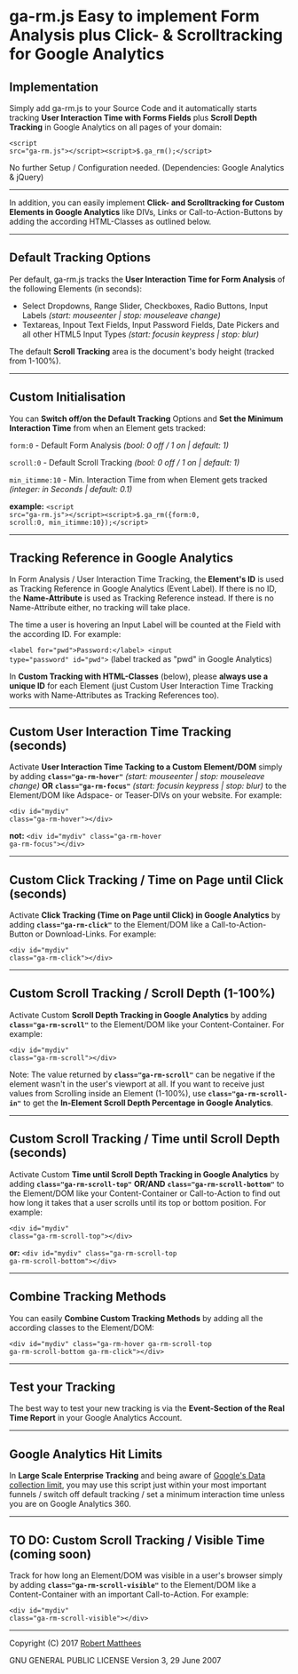 # ga-rm.js Easy to implement Form Analysis plus Click- & Scrolltracking for Google Analytics

<h2>Implementation</h2>

Simply add ga-rm.js to your Source Code and it automatically starts tracking <b>User Interaction Time with Forms Fields</b> plus <b>Scroll Depth Tracking</b> in Google Analytics on all pages of your domain:

<code>&lt;script src="ga-rm.js"&gt;&lt;/script&gt;&lt;script&gt;$.ga_rm();&lt;/script&gt;</code>

No further Setup / Configuration needed. (Dependencies: Google Analytics & jQuery)

--------

In addition, you can easily implement <b>Click- and Scrolltracking for Custom Elements in Google Analytics</b> like DIVs, Links or Call-to-Action-Buttons by adding the according HTML-Classes as outlined below.

--------

<h2>Default Tracking Options</h2>

Per default, ga-rm.js tracks the <b>User Interaction Time for Form Analysis</b> of the following Elements (in seconds):
- Select Dropdowns, Range Slider, Checkboxes, Radio Buttons, Input Labels <i>(start: mouseenter | stop: mouseleave change)</i>
- Textareas, Inpout Text Fields, Input Password Fields, Date Pickers and all other HTML5 Input Types <i>(start: focusin keypress | stop: blur)</i>

The default <b>Scroll Tracking</b> area is the document's body height (tracked from 1-100%).

--------

<h2>Custom Initialisation</h2>

You can <b>Switch off/on the Default Tracking</b> Options and <b>Set the Minimum Interaction Time</b> from when an Element gets tracked:

<code>form:0</code> - Default Form Analysis <i>(bool: 0 off / 1 on | default: 1)</i>

<code>scroll:0</code> - Default Scroll Tracking <i>(bool: 0 off / 1 on | default: 1)</i>

<code>min_itimme:10</code> - Min. Interaction Time from when Element gets tracked <i>(integer: in Seconds | default: 0.1)</i>

<b>example:</b> <code>&lt;script src="ga-rm.js"&gt;&lt;/script&gt;&lt;script&gt;$.ga_rm({form:0, scroll:0, min_itimme:10});&lt;/script&gt;</code>

--------

<h2>Tracking Reference in Google Analytics</h2>

In Form Analysis / User Interaction Time Tracking, the <b>Element's ID</b> is used as Tracking Reference in Google Analytics (Event Label). If there is no ID, the <b>Name-Attribute</b> is used as Tracking Reference instead. If there is no Name-Attribute either, no tracking will take place. 

The time a user is hovering an Input Label will be counted at the Field with the according ID. For example:

<code>&lt;label for="pwd"&gt;Password:&lt;/label&gt; &lt;input type="password" id="pwd"&gt;</code> (label tracked as "pwd" in Google Analytics)

In <b>Custom Tracking with HTML-Classes</b> (below), please <b>always use a unique ID</b> for each Element (just Custom User Interaction Time Tracking works with Name-Attributes as Tracking References too).

--------

<h2>Custom User Interaction Time Tracking (seconds)</h2>

Activate <b>User Interaction Time Tacking to a Custom Element/DOM</b> simply by adding <code><b>class="ga-rm-hover"</b></code> <i>(start: mouseenter | stop: mouseleave change)</i> <b>OR</b> <code><b>class="ga-rm-focus"</b></code> <i>(start: focusin keypress | stop: blur)</i> to the Element/DOM like Adspace- or Teaser-DIVs on your website. For example:

<code>&lt;div id="mydiv" class="ga-rm-hover"&gt;&lt;/div&gt;</code>

<b>not:</b> <code>&lt;div id="mydiv" class="ga-rm-hover ga-rm-focus"&gt;&lt;/div&gt;</code>

--------

<h2>Custom Click Tracking / Time on Page until Click (seconds)</h2>

Activate <b>Click Tracking (Time on Page until Click) in Google Analytics</b> by adding <code><b>class="ga-rm-click"</b></code> to the Element/DOM like a Call-to-Action-Button or Download-Links. For example:

<code>&lt;div id="mydiv" class="ga-rm-click"&gt;&lt;/div&gt;</code>

--------

<h2>Custom Scroll Tracking / Scroll Depth (1-100%)</h2>

Activate Custom <b>Scroll Depth Tracking in Google Analytics</b> by adding <code><b>class="ga-rm-scroll"</b></code> to the Element/DOM like your Content-Container. For example:

<code>&lt;div id="mydiv" class="ga-rm-scroll"&gt;&lt;/div&gt;</code>

Note: The value returned by <code><b>class="ga-rm-scroll"</b></code> can be negative if the element wasn't in the user's viewport at all. If you want to receive just values from Scrolling inside an Element (1-100%), use <code><b>class="ga-rm-scroll-in"</b></code> to get the <b>In-Element Scroll Depth Percentage in Google Analytics</b>.

--------

<h2>Custom Scroll Tracking / Time until Scroll Depth (seconds)</h2>

Activate Custom <b>Time until Scroll Depth Tracking in Google Analytics</b> by adding <code><b>class="ga-rm-scroll-top"</b></code> <b>OR/AND</b> <code><b>class="ga-rm-scroll-bottom"</b></code> to the Element/DOM like your Content-Container or Call-to-Action to find out how long it takes that a user scrolls until its top or bottom position. For example:

<code>&lt;div id="mydiv" class="ga-rm-scroll-top"&gt;&lt;/div&gt;</code>

<b>or:</b> <code>&lt;div id="mydiv" class="ga-rm-scroll-top ga-rm-scroll-bottom"&gt;&lt;/div&gt;</code>

--------

<h2>Combine Tracking Methods</h2>

You can easily <b>Combine Custom Tracking Methods</b> by adding all the according classes to the Element/DOM:

<code>&lt;div id="mydiv" class="ga-rm-hover ga-rm-scroll-top ga-rm-scroll-bottom ga-rm-click"&gt;&lt;/div&gt;</code>

-------

<h2>Test your Tracking</h2>

The best way to test your new tracking is via the <b>Event-Section of the Real Time Report</b> in your Google Analytics Account.

-------

<h2>Google Analytics Hit Limits</h2>

In <b>Large Scale Enterprise Tracking</b> and being aware of <a href="https://developers.google.com/analytics/devguides/collection/analyticsjs/limits-quotas">Google's Data collection limit</a>, you may use this script just within your most important funnels / switch off default tracking / set a minimum interaction time unless you are on Google Analytics 360.

--------

<h2>TO DO: Custom Scroll Tracking / Visible Time (coming soon)</h2>

Track for how long an Element/DOM was visible in a user's browser simply by adding <code><b>class="ga-rm-scroll-visible"</b></code> to the Element/DOM like a Content-Container with an important Call-to-Action. For example:

<code>&lt;div id="mydiv" class="ga-rm-scroll-visible"&gt;&lt;/div&gt;</code>

--------

Copyright (C) 2017 <a href="https://www.robert-matthees.de">Robert Matthees</a> 

GNU GENERAL PUBLIC LICENSE Version 3, 29 June 2007
